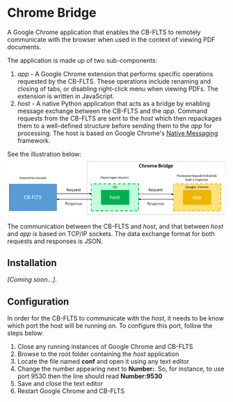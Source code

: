 # Chrome Bridge
A Google Chrome application that enables the CB-FLTS to remotely communicate with the browser when used in the context of viewing PDF documents. 

The application is made up of two sub-components:
1. *app* - A Google Chrome extension that performs specific operations requested by the CB-FLTS. These operations include renaming and closing of tabs, or disabling right-click menu when viewing PDFs. The extension is written in JavaScript.
2. *host* - A native Python application that acts as a bridge by enabling message exchange between the CB-FLTS and the *app*. Command requests from the CB-FLTS are sent to the *host* which then repackages them to a well-defined structure before sending them to the *app* for processing. The host is based on Google Chrome's [Native Messaging](https://developer.chrome.com/extensions/nativeMessaging) framework.

See the illustration below:
![alt text](cb_illustration.png "Chrome bridge message exchange")

The communication between the CB-FLTS and *host*, and that between *host* and *app* is based on TCP/IP sockets. The data exchange format for both requests and responses is JSON.

## Installation
*[Coming soon...]*.

## Configuration
In order for the CB-FLTS to communicate with the *host*, it needs to be know which port the host will be running on. To configure this port, follow the steps below:
1. Close any running instances of Google Chrome and CB-FLTS
2. Browse to the root folder containing the *host* application
3. Locate the file named **conf** and open it using any text editor
4. Change the number appearing next to **Number:**. So, for instance, to use port 9530 then the line should read **Number:9530**
5. Save and close the text editor
6. Restart Google Chrome and CB-FLTS

